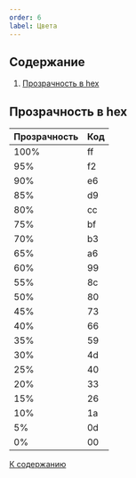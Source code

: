 ```yaml
---
order: 6
label: Цвета
---
```


## Содержание

1. [Прозрачность в hex](#прозрачность-в-hex)

## Прозрачность в hex

| Прозрачность | Код |
| ------------ | --- |
| 100%         | ff  |
| 95%          | f2  |
| 90%          | e6  |
| 85%          | d9  |
| 80%          | cc  |
| 75%          | bf  |
| 70%          | b3  |
| 65%          | a6  |
| 60%          | 99  |
| 55%          | 8c  |
| 50%          | 80  |
| 45%          | 73  |
| 40%          | 66  |
| 35%          | 59  |
| 30%          | 4d  |
| 25%          | 40  |
| 20%          | 33  |
| 15%          | 26  |
| 10%          | 1a  |
| 5%           | 0d  |
| 0%           | 00  |

[К содержанию](#содержание)
